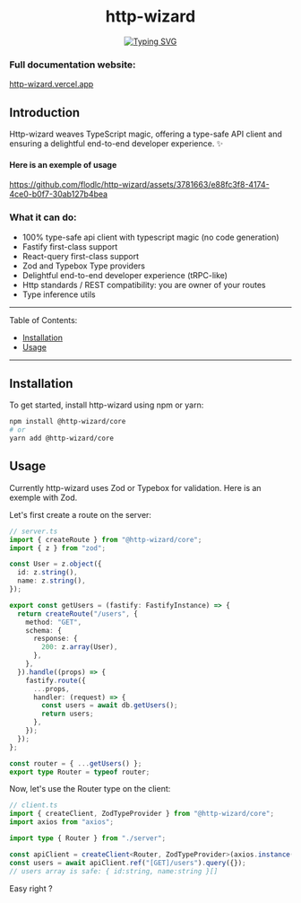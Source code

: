 <h1 align="center">http-wizard</h1>
<p align="center"><a href="https://git.io/typing-svg"><img src="https://readme-typing-svg.demolab.com?font=Fira+Code&size=18&duration=2000&pause=2000&center=true&width=540&height=80&lines=First+class+api+client+for+node+servers." alt="Typing SVG" /></a></p>

### Full documentation website:

[http-wizard.vercel.app](https://http-wizard.vercel.app)

## Introduction

Http-wizard weaves TypeScript magic, offering a type-safe API client and ensuring a delightful end-to-end developer experience. ✨

#### Here is an exemple of usage

https://github.com/flodlc/http-wizard/assets/3781663/e88fc3f8-4174-4ce0-b0f7-30ab127b4bea

### What it can do:

- 100% type-safe api client with typescript magic (no code generation)
- Fastify first-class support
- React-query first-class support
- Zod and Typebox Type providers
- Delightful end-to-end developer experience (tRPC-like)
- Http standards / REST compatibility: you are owner of your routes
- Type inference utils

---

Table of Contents:

- [Installation](#installation)
- [Usage](#usage)

---

## Installation

To get started, install http-wizard using npm or yarn:

```sh
npm install @http-wizard/core
# or
yarn add @http-wizard/core
```

## Usage

Currently http-wizard uses Zod or Typebox for validation.
Here is an exemple with Zod.

Let's first create a route on the server:

```typescript title="Route creation with Fastify and Zod"
// server.ts
import { createRoute } from "@http-wizard/core";
import { z } from "zod";

const User = z.object({
  id: z.string(),
  name: z.string(),
});

export const getUsers = (fastify: FastifyInstance) => {
  return createRoute("/users", {
    method: "GET",
    schema: {
      response: {
        200: z.array(User),
      },
    },
  }).handle((props) => {
    fastify.route({
      ...props,
      handler: (request) => {
        const users = await db.getUsers();
        return users;
      },
    });
  });
};

const router = { ...getUsers() };
export type Router = typeof router;
```

Now, let's use the Router type on the client:

```typescript title="Client instanciation with axios"
// client.ts
import { createClient, ZodTypeProvider } from "@http-wizard/core";
import axios from "axios";

import type { Router } from "./server";

const apiClient = createClient<Router, ZodTypeProvider>(axios.instance());
const users = await apiClient.ref("[GET]/users").query({});
// users array is safe: { id:string, name:string }[]
```

Easy right ?
